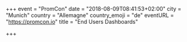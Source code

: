 +++
event = "PromCon"
date = "2018-08-09T08:41:53+02:00"
city = "Munich"
country = "Allemagne"
country_emoji = "de"
eventURL = "https://promcon.io"
title = "End Users Dashboards"

+++

